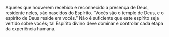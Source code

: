 ﻿Aqueles que houverem recebido e reconhecido a presença de Deus, residente neles, são nascidos do Espírito. “Vocês são o templo de Deus, e o espírito de Deus reside em vocês.” Não é suficiente que este espírito seja vertido sobre vocês; tal Espírito divino deve dominar e controlar cada etapa da experiência humana.